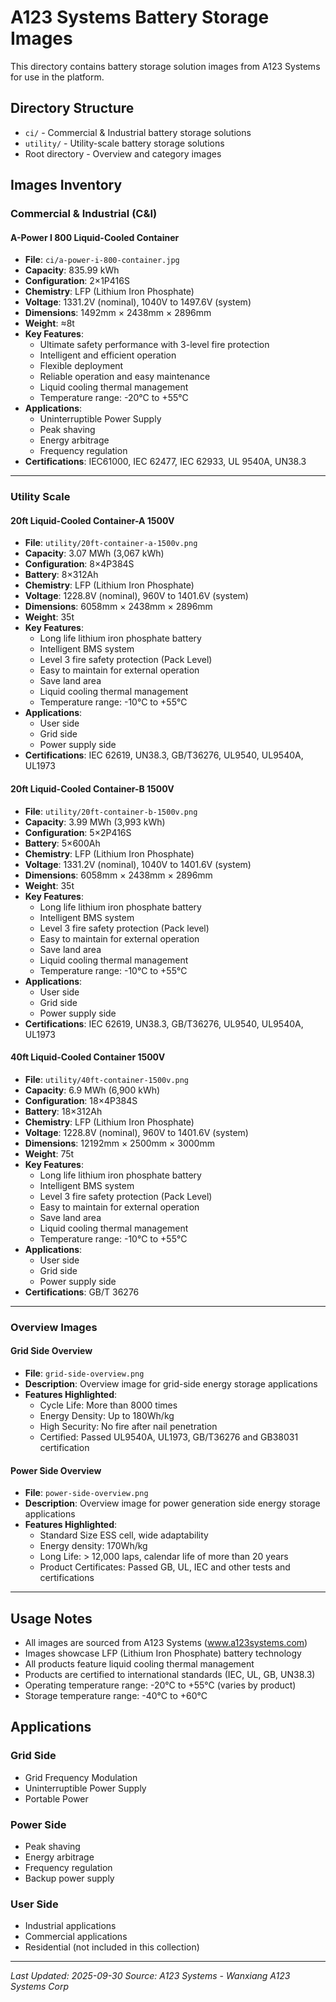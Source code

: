 # A123 Systems Battery Storage Images

This directory contains battery storage solution images from A123 Systems for use in the platform.

## Directory Structure

- `ci/` - Commercial & Industrial battery storage solutions
- `utility/` - Utility-scale battery storage solutions
- Root directory - Overview and category images

## Images Inventory

### Commercial & Industrial (C&I)

#### A-Power I 800 Liquid-Cooled Container
- **File**: `ci/a-power-i-800-container.jpg`
- **Capacity**: 835.99 kWh
- **Configuration**: 2×1P416S
- **Chemistry**: LFP (Lithium Iron Phosphate)
- **Voltage**: 1331.2V (nominal), 1040V to 1497.6V (system)
- **Dimensions**: 1492mm × 2438mm × 2896mm
- **Weight**: ≈8t
- **Key Features**:
  - Ultimate safety performance with 3-level fire protection
  - Intelligent and efficient operation
  - Flexible deployment
  - Reliable operation and easy maintenance
  - Liquid cooling thermal management
  - Temperature range: -20°C to +55°C
- **Applications**:
  - Uninterruptible Power Supply
  - Peak shaving
  - Energy arbitrage
  - Frequency regulation
- **Certifications**: IEC61000, IEC 62477, IEC 62933, UL 9540A, UN38.3

---

### Utility Scale

#### 20ft Liquid-Cooled Container-A 1500V
- **File**: `utility/20ft-container-a-1500v.png`
- **Capacity**: 3.07 MWh (3,067 kWh)
- **Configuration**: 8×4P384S
- **Battery**: 8×312Ah
- **Chemistry**: LFP (Lithium Iron Phosphate)
- **Voltage**: 1228.8V (nominal), 960V to 1401.6V (system)
- **Dimensions**: 6058mm × 2438mm × 2896mm
- **Weight**: 35t
- **Key Features**:
  - Long life lithium iron phosphate battery
  - Intelligent BMS system
  - Level 3 fire safety protection (Pack Level)
  - Easy to maintain for external operation
  - Save land area
  - Liquid cooling thermal management
  - Temperature range: -10°C to +55°C
- **Applications**:
  - User side
  - Grid side
  - Power supply side
- **Certifications**: IEC 62619, UN38.3, GB/T36276, UL9540, UL9540A, UL1973

#### 20ft Liquid-Cooled Container-B 1500V
- **File**: `utility/20ft-container-b-1500v.png`
- **Capacity**: 3.99 MWh (3,993 kWh)
- **Configuration**: 5×2P416S
- **Battery**: 5×600Ah
- **Chemistry**: LFP (Lithium Iron Phosphate)
- **Voltage**: 1331.2V (nominal), 1040V to 1401.6V (system)
- **Dimensions**: 6058mm × 2438mm × 2896mm
- **Weight**: 35t
- **Key Features**:
  - Long life lithium iron phosphate battery
  - Intelligent BMS system
  - Level 3 fire safety protection (Pack level)
  - Easy to maintain for external operation
  - Save land area
  - Liquid cooling thermal management
  - Temperature range: -10°C to +55°C
- **Applications**:
  - User side
  - Grid side
  - Power supply side
- **Certifications**: IEC 62619, UN38.3, GB/T36276, UL9540, UL9540A, UL1973

#### 40ft Liquid-Cooled Container 1500V
- **File**: `utility/40ft-container-1500v.png`
- **Capacity**: 6.9 MWh (6,900 kWh)
- **Configuration**: 18×4P384S
- **Battery**: 18×312Ah
- **Chemistry**: LFP (Lithium Iron Phosphate)
- **Voltage**: 1228.8V (nominal), 960V to 1401.6V (system)
- **Dimensions**: 12192mm × 2500mm × 3000mm
- **Weight**: 75t
- **Key Features**:
  - Long life lithium iron phosphate battery
  - Intelligent BMS system
  - Level 3 fire safety protection (Pack Level)
  - Easy to maintain for external operation
  - Save land area
  - Liquid cooling thermal management
  - Temperature range: -10°C to +55°C
- **Applications**:
  - User side
  - Grid side
  - Power supply side
- **Certifications**: GB/T 36276

---

### Overview Images

#### Grid Side Overview
- **File**: `grid-side-overview.png`
- **Description**: Overview image for grid-side energy storage applications
- **Features Highlighted**:
  - Cycle Life: More than 8000 times
  - Energy Density: Up to 180Wh/kg
  - High Security: No fire after nail penetration
  - Certified: Passed UL9540A, UL1973, GB/T36276 and GB38031 certification

#### Power Side Overview
- **File**: `power-side-overview.png`
- **Description**: Overview image for power generation side energy storage applications
- **Features Highlighted**:
  - Standard Size ESS cell, wide adaptability
  - Energy density: 170Wh/kg
  - Long Life: > 12,000 laps, calendar life of more than 20 years
  - Product Certificates: Passed GB, UL, IEC and other tests and certifications

---

## Usage Notes

- All images are sourced from A123 Systems (www.a123systems.com)
- Images showcase LFP (Lithium Iron Phosphate) battery technology
- All products feature liquid cooling thermal management
- Products are certified to international standards (IEC, UL, GB, UN38.3)
- Operating temperature range: -20°C to +55°C (varies by product)
- Storage temperature range: -40°C to +60°C

## Applications

### Grid Side
- Grid Frequency Modulation
- Uninterruptible Power Supply
- Portable Power

### Power Side
- Peak shaving
- Energy arbitrage
- Frequency regulation
- Backup power supply

### User Side
- Industrial applications
- Commercial applications
- Residential (not included in this collection)

---

*Last Updated: 2025-09-30*
*Source: A123 Systems - Wanxiang A123 Systems Corp*